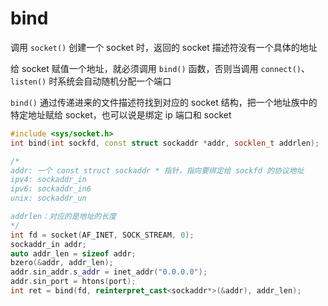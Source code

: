 # bind

调用 `socket()` 创建一个 socket 时，返回的 socket 描述符没有一个具体的地址

给 socket 赋值一个地址，就必须调用 `bind()` 函数，否则当调用 `connect()`、`listen()` 时系统会自动随机分配一个端口

`bind()` 通过传递进来的文件描述符找到对应的 socket 结构，把一个地址族中的特定地址赋给 socket，也可以说是绑定 ip 端口和 socket

```cpp
#include <sys/socket.h>
int bind(int sockfd, const struct sockaddr *addr, socklen_t addrlen);

/*
addr: 一个 const struct sockaddr * 指针，指向要绑定给 sockfd 的协议地址
ipv4: sockaddr_in
ipv6: sockaddr_in6
unix: sockaddr_un

addrlen：对应的是地址的长度
*/
int fd = socket(AF_INET, SOCK_STREAM, 0);
sockaddr_in addr;
auto addr_len = sizeof addr;
bzero(&addr, addr_len);
addr.sin_addr.s_addr = inet_addr("0.0.0.0");
addr.sin_port = htons(port);
int ret = bind(fd, reinterpret_cast<sockaddr*>(&addr), addr_len);
```